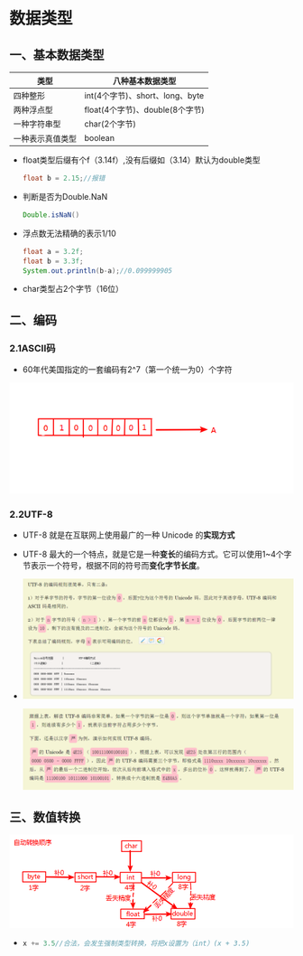 # 数据类型

## 一、基本数据类型

| 类型             | 八种基本数据类型                |
| ---------------- | ------------------------------- |
| 四种整形         | int(4个字节)、short、long、byte |
| 两种浮点型       | float(4个字节)、double(8个字节) |
| 一种字符串型     | char(2个字节)                   |
| 一种表示真值类型 | boolean                         |

- float类型后缀有个f（3.14f）,没有后缀如（3.14）默认为double类型

  ```java
  float b = 2.15;//报错
  ```

- 判断是否为Double.NaN

  ```java
  Double.isNaN()
  ```

- 浮点数无法精确的表示1/10

  ```java
  float a = 3.2f;
  float b = 3.3f;
  System.out.println(b-a);//0.099999905
  ```

- char类型占2个字节（16位）

## 二、编码

### 2.1ASCII码

- 60年代美国指定的一套编码有2^7（第一个统一为0）个字符

![1554899702823](Untitled.assets/1554899702823.png)

### 2.2UTF-8

- UTF-8 就是在互联网上使用最广的一种 Unicode 的**实现方式**

- UTF-8 最大的一个特点，就是它是一种**变长**的编码方式。它可以使用1~4个字节表示一个符号，根据不同的符号而**变化字节长度**。 

- ![1554900490764](Untitled.assets/1554900490764.png)

  ![1554900594179](Untitled.assets/1554900594179.png)

  

## 三、数值转换

![1554904454966](Untitled.assets/1554904454966.png)

- ```java
  x += 3.5//合法，会发生强制类型转换，将把x设置为（int）(x + 3.5)
  ```

  